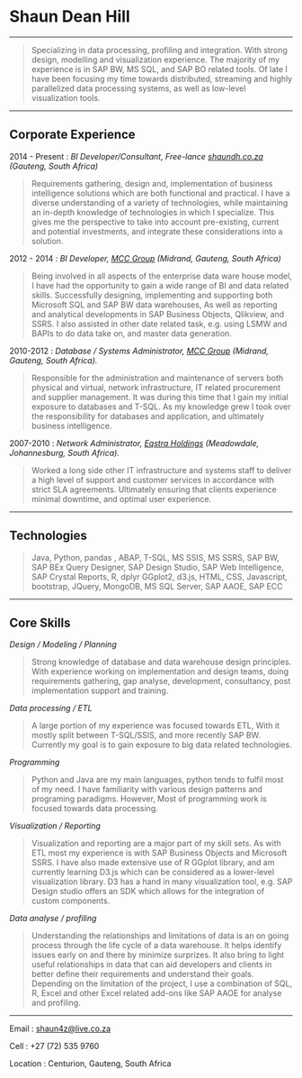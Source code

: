 Shaun Dean Hill
=========================

----

 >Specializing in data processing, profiling and integration. With strong design, modelling and visualization experience. The majority of my experience is in SAP BW, MS SQL, and SAP BO related
 tools. Of late I have been focusing my time towards distributed, streaming and highly parallelized data processing systems, as well as low-level visualization tools.

----

Corporate Experience
--------------------

2014 - Present : *BI Developer/Consultant, Free-lance [shaundh.co.za](https://www.shaundh.co.za/) (Gauteng, South Africa)*

  >Requirements gathering, design and, implementation of business intelligence solutions which are both functional and practical. I have a diverse understanding of a variety of technologies, while maintaining an in-depth knowledge of technologies in which I specialize. This gives me the perspective to take into account pre-existing, current and potential investments, and integrate these considerations into a solution.

2012 - 2014 : *BI Developer, [MCC Group](https://www.mccgroup.co.za) (Midrand, Gauteng, South Africa)*

  >Being involved in all aspects of the enterprise data ware house model, I have had the opportunity to gain a wide range of BI and data related skills. Successfully designing, implementing and supporting both Microsoft SQL and SAP BW data warehouses, As well as reporting and analytical developments in SAP Business Objects, Qlikview, and SSRS. I also assisted in other date related task, e.g. using LSMW and BAPIs to do data take on, and master data generation.

  2010-2012 : *Database / Systems Administrator, [MCC Group](https://www.mccgroup.co.za)  (Midrand, Gauteng, South Africa).*

  >Responsible for the administration and maintenance of servers both physical and virtual, network infrastructure, IT related procurement and supplier management. It was during this time that I gain my initial exposure to databases and  T-SQL. As my knowledge grew I took over the responsibility for databases and application, and ultimately business intelligence.

  2007-2010 : *Network Administrator, [Eqstra Holdings](https://www.eqstra.co.za) (Meadowdale, Johannesburg, South Africa).*

  >Worked a long side other IT infrastructure and systems staff to deliver a high level of support and customer services in accordance with strict SLA agreements. Ultimately ensuring that clients experience minimal downtime, and optimal user experience.

----

Technologies
--------------------

  >Java, Python, pandas , ABAP, T-SQL, MS SSIS, MS SSRS, SAP BW, SAP BEx Query Designer, SAP Design Studio, SAP Web Intelligence, SAP Crystal Reports, R, dplyr GGplot2, d3.js, HTML, CSS, Javascript, bootstrap, JQuery, MongoDB, MS SQL Server, SAP AAOE, SAP ECC

----  

Core Skills
--------------------

*Design / Modeling / Planning*

  >Strong knowledge of database and data warehouse design principles. With experience working on implementation and design teams, doing requirements gathering, gap analyse, development, consultancy, post implementation support and training.

*Data processing / ETL*

  >A large portion of my experience was focused towards ETL, With it mostly split between T-SQL/SSIS, and more recently SAP BW. Currently my goal is to gain exposure to big data related technologies.


*Programming*

  >Python and Java are my main languages, python tends to fulfil most of my need. I have familiarity with various design patterns and programing paradigms. However, Most of programming work is focused towards data processing.

*Visualization / Reporting*

  >Visualization and reporting are a major part of my skill sets. As with ETL most my experience is with SAP Business Objects and Microsoft SSRS. I have also made extensive use of R GGplot library, and am currently learning D3.js which can be considered as a lower-level visualization library. D3 has a hand in many visualization tool, e.g. SAP Design studio offers an SDK which allows for the integration of custom components.

*Data analyse / profiling*

  >Understanding the relationships and limitations of data is an on going process through the life cycle of a data warehouse. It helps identify issues early on and there by minimize surprizes. It also bring to light useful relationships in data that can aid developers and clients in better define their requirements and understand their goals. Depending on the limitation of the project, I use a combination of SQL, R, Excel and other Excel related  add-ons like SAP AAOE for analyse and profiling.

----
Email : <shaun4z@live.co.za>

Cell : +27 (72) 535 9760  

Location : Centurion, Gauteng, South Africa
